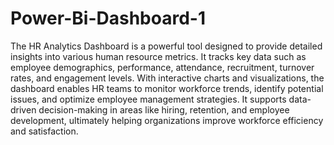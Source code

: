 # Power-Bi-Dashboard-1

The HR Analytics Dashboard is a powerful tool designed to provide detailed insights into various human resource metrics. It tracks key data such as employee demographics, performance, attendance, recruitment, turnover rates, and engagement levels. With interactive charts and visualizations, the dashboard enables HR teams to monitor workforce trends, identify potential issues, and optimize employee management strategies. It supports data-driven decision-making in areas like hiring, retention, and employee development, ultimately helping organizations improve workforce efficiency and satisfaction.
